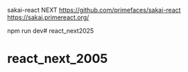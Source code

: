 
sakai-react NEXT
https://github.com/primefaces/sakai-react
https://sakai.primereact.org/

npm run  dev# react_next2025
# react_next_2005
